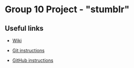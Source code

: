 Group 10 Project - "stumblr"
============================

Useful links
------------

  * [Wiki](https://github.com/CS211Group10/stumblr/wiki/)

  * [Git instructions](https://github.com/CS211Group10/stumblr/wiki/Git-Instructions)

  * [GitHub instructions](https://github.com/CS211Group10/stumblr/wiki/GitHub-Instructions)

